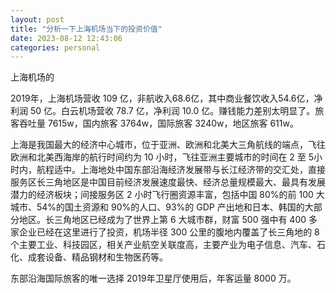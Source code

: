 ```yaml
---
layout: post
title: "分析一下上海机场当下的投资价值"
date: 2023-08-12 12:43:06
categories: personal
---
```


上海机场的

2019年，上海机场营收 109 亿，非航收入68.6亿，其中商业餐饮收入54.6亿，净利润 50 亿。白云机场营收 78.7 亿，净利润 10.0 亿。赚钱能力差别太明显了。旅客吞吐量 7615w，国内旅客 3764w，国际旅客 3240w，地区旅客 611w。

上海是我国最大的经济中心城市，位于亚洲、欧洲和北美大三角航线的端点，飞往欧洲和北美西海岸的航行时间约为 10 小时，飞往亚洲主要城市的时间在 2 至 5小时内，航程适中。上海地处中国东部沿海经济发展带与长江经济带的交汇处，直接服务区长三角地区是中国目前经济发展速度最快、经济总量规模最大、最具有发展潜力的经济板块；间接服务区 2 小时飞行圈资源丰富，包括中国 80%的前 100 大城市、54%的国土资源和 90%的人口、93%的 GDP 产出地和日本、韩国的大部分地区。长三角地区已经成为了世界上第 6 大城市群，财富 500 强中有 400 多家企业已经在这里进行了投资，机场半径 300 公里的腹地内覆盖了长三角地的 8 个主要工业、科技园区，相关产业航空关联度高，主要产业为电子信息、汽车、石化、成套设备、精品钢材和生物医药等。

东部沿海国际旅客的唯一选择
2019年卫星厅使用后，年客运量 8000 万。
